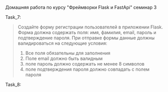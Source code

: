 Домашняя работа по курсу "Фреймворки Flask и FastApi" семинар 3

Task_7:
> Создайте форму регистрации пользователей в приложении Flask. Форма должна содержать поля: имя, фамилия, email, пароль и подтверждение пароля. При отправке формы данные должны валидироваться на следующие условия:
> 1. Все поля обязательны для заполнения
> 2. Поле email должно быть валидным
> 3. поле пароль должно содержать не менее 8 символов
> 4. поле подтверждения пароля должно совпадать с полем пароля

Task_8:

